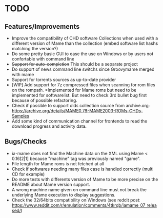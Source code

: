 TODO
====

Features/Improvements
---------------------

-   Improve the compatibility of CHD software Collections when used with 
    a different version of Mame than the collection 
    (embed software list hashs matching the version?)
-   Do some pretty basic GUI to ease the use on Windows or by users not 
    confortable with command line
-   ~~Support for auto-completion~~ This should be a separate project
-   Do support of news command line switchs since Groovymame merged with
    mame
-   Support for torrents sources as up-to-date provider
-   [WIP] Add support for 7z compressed files when scanning for rom files 
    on the rompath. *Implemented for Mame roms but need to be implemented
    for softwarelist. But need to check 3rd bullet bug first because of 
    possible refactoring.
-   Check if possible to support olds collection source from archive.org:
    https://archive.org/details/MAME0.78-MAME2003-ROMs-CHDs-Samples
-   Add some kind of communication channel for frontends to read the
    download progress and activity data.

Bugs/Checks
-----------

-   ia-mame does not find the Machine data on the XML using Mame < 0.16[2|1] 
    because "machine" tag was previously named "game".
-   File length for Mame roms is not fetched at all
-   Check if softwares needing many files case is handled correctly (multi
    CD for example)
-   Do more tests with differents version of Mame to be more precise on the
    README about Mame version support.
-   A wrong machine name given on command line must not break the
    underlying Mame execution to display suggestions.
-   Check the 32/64bits compatibility on Windows (see reddit post:
    https://www.reddit.com/r/emulation/comments/4tkrqb/iamame_07_released/)
